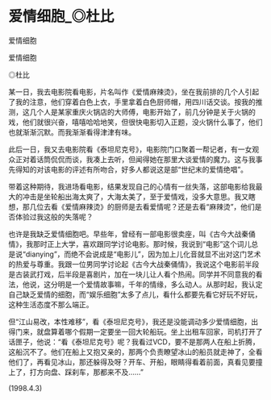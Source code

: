 # 爱情细胞_◎杜比

爱情细胞

爱情细胞

◎杜比

某一日，我去电影院看电影，片名叫作《爱情麻辣烫》，坐在我前排的几个人引起了我的注意，他们穿着白色上衣，手里拿着白色厨师帽，用四川话交谈。按我的推测，这几个人是某家重庆火锅店的大师傅，电影开始了，前几分钟是关于火锅的戏，他们就很兴奋，嘻嘻哈哈地笑，但很快电影切入正题，没火锅什么事了，他们也就渐渐沉默。而我渐渐看得津津有味。

此后一日，我又去电影院看《泰坦尼克号》，电影院门口聚着一帮记者，有一女观众正对着话筒侃侃而谈，我凑上去听，但闻得她在那里大谈爱情的魔力。这与我事先得知的对该电影的评述有所吻合，好多人都说这是部“世纪末的爱情绝唱”。

带着这种期待，我进场看电影，结果发现自己的心情有一丝失落，这部电影给我最大的冲击是坐轮船出海太爽了，大海太美了，至于爱情戏，没多大意思。我又瞎想，那几位去看《爱情麻辣烫》的厨师是去看爱情呢？还是去看“麻辣烫”，他们是否体验过我这般的失落呢？

也许是我缺乏爱情细胞吧。早些年，曾经有一部电影很卖座，叫《古今大战秦俑情》，我那时正上大学，喜欢跟同学讨论电影。那时候，我说到“电影”这个词儿总是说“dianying”，而绝不会说成是“电影儿”，因为加上儿化音就显不出对这门艺术的热爱与尊重。我跟一位男同学讨论起《古今大战秦俑情》，我说这个电影前半段是古装武打戏，后半段是喜剧片，加在一块儿让人看个热闹。同学并不同意我的看法，他说，这分明是一个爱情故事嘛，千年的情缘，多么动人。从那时起，我认定自己缺乏爱情的细胞，而“娱乐细胞”太多了点儿，看什么都要先看它好玩不好玩，这种生活态度不那么端正。

但“江山易改，本性难移”，看《泰坦尼克号》，我还是没能调动多少爱情细胞，出得门来，就盘算着哪个假期一定要坐一回大轮船玩。坐上出租车回家，司机打开了话匣子，他说：“看《泰坦尼克号》呢？我看过VCD，要不是那两人在船上折腾，这船沉不了。他们在船上又抱又亲的，那两个负责瞭望冰山的船员就走神了，全看他们了，再看见冰山，那还躲得及呀？开车、开船，眼睛得看着前面，真看见要撞上了，打方向盘、踩刹车，那都来不及……”

(1998.4.3)
